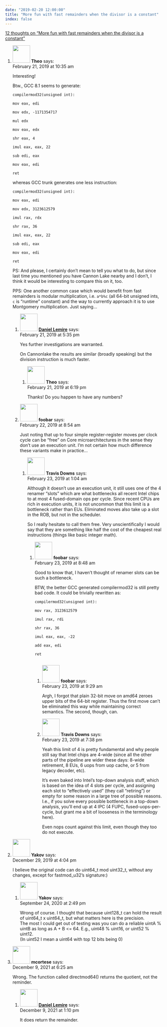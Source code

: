 ```yaml
---
date: "2019-02-20 12:00:00"
title: "More fun with fast remainders when the divisor is a constant"
index: false
---
```


[12 thoughts on &ldquo;More fun with fast remainders when the divisor is a constant&rdquo;](/lemire/blog/2019/02-20-more-fun-with-fast-remainders-when-the-divisor-is-a-constant)

<ol class="comment-list">
<li id="comment-390384" class="comment even thread-even depth-1 parent">
<div class="comment-author vcard">
<img alt src="https://secure.gravatar.com/avatar/bc794dd927f95ce0701cdc141bcd843f?s=56&#038;d=mm&#038;r=g" srcset="https://secure.gravatar.com/avatar/bc794dd927f95ce0701cdc141bcd843f?s=112&#038;d=mm&#038;r=g 2x" class="avatar avatar-56 photo" height="56" width="56" decoding="async" /> <b class="fn">Theo</b> <span class="says">says:</span> </div>
<div class="comment-metadata"><time datetime="2019-02-21T10:35:58+00:00">February 21, 2019 at 10:35 am</time></a> </div>
<div class="comment-content">
<p>Interesting!</p>
<p>Btw., GCC 8.1 seems to generate:</p>
<p><code>compilermod32(unsigned int):<br/>
mov eax, edi<br/>
mov edx, -1171354717<br/>
mul edx<br/>
mov eax, edx<br/>
shr eax, 4<br/>
imul eax, eax, 22<br/>
sub edi, eax<br/>
mov eax, edi<br/>
ret</code></p>
<p>whereas GCC trunk generates one less instruction:</p>
<p><code>compilermod32(unsigned int):<br/>
mov eax, edi<br/>
mov edx, 3123612579<br/>
imul rax, rdx<br/>
shr rax, 36<br/>
imul eax, eax, 22<br/>
sub edi, eax<br/>
mov eax, edi<br/>
ret</code></p>
<p>PS: And please, I certainly don&rsquo;t mean to tell you what to do, but since last time you mentioned you have Cannon Lake nearby and I don&rsquo;t, I think it would be interesting to compare this on it, too.</p>
<p>PPS: One another common case which would benefit from fast remainders is modular multiplication, i.e. <code>a*b%c</code> (all 64-bit unsigned ints, <code>c</code> is &ldquo;runtime&rdquo; constant) and the way to currently approach it is to use Montgomery multiplication. Just saying&#8230;</p>
</div>
<ol class="children">
<li id="comment-390441" class="comment byuser comment-author-lemire bypostauthor odd alt depth-2 parent">
<div class="comment-author vcard">
<img alt src="https://secure.gravatar.com/avatar/2ca999bef9535950f5b84281a4dab006?s=56&#038;d=mm&#038;r=g" srcset="https://secure.gravatar.com/avatar/2ca999bef9535950f5b84281a4dab006?s=112&#038;d=mm&#038;r=g 2x" class="avatar avatar-56 photo" height="56" width="56" decoding="async" /> <b class="fn"><a href="https://lemire.me/en/" class="url" rel="ugc">Daniel Lemire</a></b> <span class="says">says:</span> </div>
<div class="comment-metadata"><time datetime="2019-02-21T17:35:40+00:00">February 21, 2019 at 5:35 pm</time></a> </div>
<div class="comment-content">
<p>Yes further investigations are warranted.</p>
<p>On Cannonlake the results are similar (broadly speaking) but the division instruction is much faster.</p>
</div>
<ol class="children">
<li id="comment-390453" class="comment even depth-3">
<div class="comment-author vcard">
<img alt src="https://secure.gravatar.com/avatar/bc794dd927f95ce0701cdc141bcd843f?s=56&#038;d=mm&#038;r=g" srcset="https://secure.gravatar.com/avatar/bc794dd927f95ce0701cdc141bcd843f?s=112&#038;d=mm&#038;r=g 2x" class="avatar avatar-56 photo" height="56" width="56" loading="lazy" decoding="async" /> <b class="fn">Theo</b> <span class="says">says:</span> </div>
<div class="comment-metadata"><time datetime="2019-02-21T18:19:53+00:00">February 21, 2019 at 6:19 pm</time></a> </div>
<div class="comment-content">
<p>Thanks! Do you happen to have any numbers?</p>
</div>
</li>
</ol>
</li>
<li id="comment-390587" class="comment odd alt depth-2 parent">
<div class="comment-author vcard">
<img alt src="https://secure.gravatar.com/avatar/9104ef5e4f029338cf8df36de3ad23d4?s=56&#038;d=mm&#038;r=g" srcset="https://secure.gravatar.com/avatar/9104ef5e4f029338cf8df36de3ad23d4?s=112&#038;d=mm&#038;r=g 2x" class="avatar avatar-56 photo" height="56" width="56" loading="lazy" decoding="async" /> <b class="fn">foobar</b> <span class="says">says:</span> </div>
<div class="comment-metadata"><time datetime="2019-02-22T08:54:15+00:00">February 22, 2019 at 8:54 am</time></a> </div>
<div class="comment-content">
<p>Just noting that up to four simple register-register moves per clock cycle can be &ldquo;free&rdquo; on Core microarchitectures in the sense they don&rsquo;t use an execution unit. I&rsquo;m not certain how much difference these variants make in practice&#8230;</p>
</div>
<ol class="children">
<li id="comment-390765" class="comment even depth-3 parent">
<div class="comment-author vcard">
<img alt src="https://secure.gravatar.com/avatar/c6937532928911c0dae3c9c89b658c09?s=56&#038;d=mm&#038;r=g" srcset="https://secure.gravatar.com/avatar/c6937532928911c0dae3c9c89b658c09?s=112&#038;d=mm&#038;r=g 2x" class="avatar avatar-56 photo" height="56" width="56" loading="lazy" decoding="async" /> <b class="fn">Travis Downs</b> <span class="says">says:</span> </div>
<div class="comment-metadata"><time datetime="2019-02-23T01:04:04+00:00">February 23, 2019 at 1:04 am</time></a> </div>
<div class="comment-content">
<p>Although it doesn&rsquo;t use an execution unit, it still uses one of the 4 renamer &ldquo;slots&rdquo; which are what bottlenecks all recent Intel chips to at most 4 fused-domain ops per cycle. Since recent CPUs are rich in execution units, it is not uncommon that this limit is a bottleneck rather than EUs. Eliminated moves also take up a slot in the ROB, but not in the scheduler.</p>
<p>So I really hesitate to call them free. Very unscientifically I would say that they are something like half the cost of the cheapest real instructions (things like basic integer math).</p>
</div>
<ol class="children">
<li id="comment-390876" class="comment odd alt depth-4 parent">
<div class="comment-author vcard">
<img alt src="https://secure.gravatar.com/avatar/9104ef5e4f029338cf8df36de3ad23d4?s=56&#038;d=mm&#038;r=g" srcset="https://secure.gravatar.com/avatar/9104ef5e4f029338cf8df36de3ad23d4?s=112&#038;d=mm&#038;r=g 2x" class="avatar avatar-56 photo" height="56" width="56" loading="lazy" decoding="async" /> <b class="fn">foobar</b> <span class="says">says:</span> </div>
<div class="comment-metadata"><time datetime="2019-02-23T08:48:48+00:00">February 23, 2019 at 8:48 am</time></a> </div>
<div class="comment-content">
<p>Good to know that, I haven&rsquo;t thought of renamer slots can be such a bottleneck.</p>
<p>BTW, the better GCC generated compilermod32 is still pretty bad code. It could be trivially rewritten as:</p>
<p><code>compilermod32(unsigned int):<br/>
mov rax, 3123612579<br/>
imul rax, rdi<br/>
shr rax, 36<br/>
imul eax, eax, -22<br/>
add eax, edi<br/>
ret<br/>
</code></p>
</div>
<ol class="children">
<li id="comment-390882" class="comment even depth-5">
<div class="comment-author vcard">
<img alt src="https://secure.gravatar.com/avatar/9104ef5e4f029338cf8df36de3ad23d4?s=56&#038;d=mm&#038;r=g" srcset="https://secure.gravatar.com/avatar/9104ef5e4f029338cf8df36de3ad23d4?s=112&#038;d=mm&#038;r=g 2x" class="avatar avatar-56 photo" height="56" width="56" loading="lazy" decoding="async" /> <b class="fn">foobar</b> <span class="says">says:</span> </div>
<div class="comment-metadata"><time datetime="2019-02-23T09:29:50+00:00">February 23, 2019 at 9:29 am</time></a> </div>
<div class="comment-content">
<p>Argh, I forgot that plain 32-bit move on amd64 zeroes upper bits of the 64-bit register. Thus the first move can&rsquo;t be eliminated this way while maintaining correct semantics. The second, though, can.</p>
</div>
</li>
<li id="comment-390991" class="comment odd alt depth-5">
<div class="comment-author vcard">
<img alt src="https://secure.gravatar.com/avatar/c6937532928911c0dae3c9c89b658c09?s=56&#038;d=mm&#038;r=g" srcset="https://secure.gravatar.com/avatar/c6937532928911c0dae3c9c89b658c09?s=112&#038;d=mm&#038;r=g 2x" class="avatar avatar-56 photo" height="56" width="56" loading="lazy" decoding="async" /> <b class="fn">Travis Downs</b> <span class="says">says:</span> </div>
<div class="comment-metadata"><time datetime="2019-02-23T19:38:02+00:00">February 23, 2019 at 7:38 pm</time></a> </div>
<div class="comment-content">
<p>Yeah this limit of 4 is pretty fundamental and why people still say that Intel chips are 4-wide (since all the other parts of the pipeline are wider these days: 8-wide retirement, 8 EUs, 6 uops from uop cache, or 5 from legacy decoder, etc).</p>
<p>It&rsquo;s even baked into Intel&rsquo;s top-down analysis stuff, which is based on the idea of 4 slots per cycle, and assigning each slot to &ldquo;effectively used&rdquo; (they call &ldquo;retiring&rdquo;) or empty for some reason in a large tree of possible reasons. I.e., if you solve every possible bottleneck in a top-down analysis, you&rsquo;ll end up at 4 IPC (4 FUPC, fused-uops-per-cycle, but grant me a bit of looseness in the terminology here).</p>
<p>Even nops count against this limit, even though they too do not execute.</p>
</div>
</li>
</ol>
</li>
</ol>
</li>
</ol>
</li>
</ol>
</li>
<li id="comment-481679" class="comment even thread-odd thread-alt depth-1 parent">
<div class="comment-author vcard">
<img alt src="https://secure.gravatar.com/avatar/c7fc46ca0969fcdbb033671e3646b729?s=56&#038;d=mm&#038;r=g" srcset="https://secure.gravatar.com/avatar/c7fc46ca0969fcdbb033671e3646b729?s=112&#038;d=mm&#038;r=g 2x" class="avatar avatar-56 photo" height="56" width="56" loading="lazy" decoding="async" /> <b class="fn">Yakov</b> <span class="says">says:</span> </div>
<div class="comment-metadata"><time datetime="2019-12-29T16:04:44+00:00">December 29, 2019 at 4:04 pm</time></a> </div>
<div class="comment-content">
<p>I believe the original code can do uint64_t mod uint32_t, without any changes, except for fastmod_u32&rsquo;s signature:)</p>
</div>
<ol class="children">
<li id="comment-553366" class="comment odd alt depth-2">
<div class="comment-author vcard">
<img alt src="https://secure.gravatar.com/avatar/c7fc46ca0969fcdbb033671e3646b729?s=56&#038;d=mm&#038;r=g" srcset="https://secure.gravatar.com/avatar/c7fc46ca0969fcdbb033671e3646b729?s=112&#038;d=mm&#038;r=g 2x" class="avatar avatar-56 photo" height="56" width="56" loading="lazy" decoding="async" /> <b class="fn">Yakov</b> <span class="says">says:</span> </div>
<div class="comment-metadata"><time datetime="2020-09-24T14:49:41+00:00">September 24, 2020 at 2:49 pm</time></a> </div>
<div class="comment-content">
<p>Wrong of course. I thought that because uint128_t can hold the result of uint64_t x uint64_t, but what matters here is the precision.<br/>
The most I could get out of testing was you can do a reliable uintA % uintB as long as A + B &lt;= 64. E.g., uint48 % uint16, or uint52 % uint12.<br/>
(In uint52 I mean a uint64 with top 12 bits being 0)</p>
</div>
</li>
</ol>
</li>
<li id="comment-610485" class="comment even thread-even depth-1 parent">
<div class="comment-author vcard">
<img alt src="https://secure.gravatar.com/avatar/d6295052614d024cc63b8150a81e0e07?s=56&#038;d=mm&#038;r=g" srcset="https://secure.gravatar.com/avatar/d6295052614d024cc63b8150a81e0e07?s=112&#038;d=mm&#038;r=g 2x" class="avatar avatar-56 photo" height="56" width="56" loading="lazy" decoding="async" /> <b class="fn">mcortese</b> <span class="says">says:</span> </div>
<div class="comment-metadata"><time datetime="2021-12-09T06:25:11+00:00">December 9, 2021 at 6:25 am</time></a> </div>
<div class="comment-content">
<p>Wrong. The function called directmod64() returns the quotient, not the reminder.</p>
</div>
<ol class="children">
<li id="comment-610552" class="comment byuser comment-author-lemire bypostauthor odd alt depth-2">
<div class="comment-author vcard">
<img alt src="https://secure.gravatar.com/avatar/2ca999bef9535950f5b84281a4dab006?s=56&#038;d=mm&#038;r=g" srcset="https://secure.gravatar.com/avatar/2ca999bef9535950f5b84281a4dab006?s=112&#038;d=mm&#038;r=g 2x" class="avatar avatar-56 photo" height="56" width="56" loading="lazy" decoding="async" /> <b class="fn"><a href="https://lemire.me/en/" class="url" rel="ugc">Daniel Lemire</a></b> <span class="says">says:</span> </div>
<div class="comment-metadata"><time datetime="2021-12-09T13:10:25+00:00">December 9, 2021 at 1:10 pm</time></a> </div>
<div class="comment-content">
<p>It does return the remainder.</p>
</div>
</li>
</ol>
</li>
</ol>
